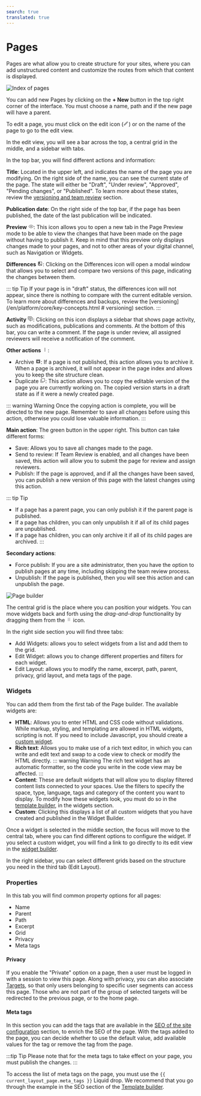 ```yaml
---
search: true
translated: true
---
```


# Pages

Pages are what allow you to create structure for your sites, where you can add unstructured content and customize the routes from which that content is displayed.

![Index of pages](/assets/img/platform/page-index.png)

You can add new Pages by clicking on the **+ New** button in the top right corner of the interface. You must choose a name, path and if the new page will have a parent.

To edit a page, you must click on the edit icon (<svg xmlns="http://www.w3.org/2000/svg" xmlns:xlink="http://www.w3.org/1999/xlink" aria-hidden="true" focusable="false" width="1em" height="1em" style="-ms-transform: rotate(360deg); -webkit-transform: rotate(360deg); transform: rotate(360deg);" preserveAspectRatio="xMidYMid meet" viewBox="0 0 24 24"><path d="M14.06 9l.94.94L5.92 19H5v-.92L14.06 9m3.6-6c-.25 0-.51.1-.7.29l-1.83 1.83l3.75 3.75l1.83-1.83c.39-.39.39-1.04 0-1.41l-2.34-2.34c-.2-.2-.45-.29-.71-.29m-3.6 3.19L3 17.25V21h3.75L17.81 9.94l-3.75-3.75z" fill="#626262"/><rect x="0" y="0" width="24" height="24" fill="rgba(0, 0, 0, 0)" /></svg>) or on the name of the page to go to the edit view.

In the edit view, you will see a bar across the top, a central grid in the middle, and a sidebar with tabs.

In the top bar, you will find different actions and information:

**Title**: Located in the upper left, and indicates the name of the page you are modifying. On the right side of the name, you can see the current state of the page. The state will either be "Draft", "Under review", "Approved", "Pending changes", or "Published". To learn more about these states, review the [versioning and team review](/en/platform/core/key-concepts.html) section.

**Publication date**: On the right side of the top bar, if the page has been published, the date of the last publication will be indicated.

**Preview** <svg xmlns="http://www.w3.org/2000/svg" xmlns:xlink="http://www.w3.org/1999/xlink" aria-hidden="true" focusable="false" width="1em" height="1em" style="-ms-transform: rotate(360deg); -webkit-transform: rotate(360deg); transform: rotate(360deg);" preserveAspectRatio="xMidYMid meet" viewBox="0 0 24 24"><path d="M12 9a3 3 0 0 1 3 3a3 3 0 0 1-3 3a3 3 0 0 1-3-3a3 3 0 0 1 3-3m0-4.5c5 0 9.27 3.11 11 7.5c-1.73 4.39-6 7.5-11 7.5S2.73 16.39 1 12c1.73-4.39 6-7.5 11-7.5M3.18 12a9.821 9.821 0 0 0 17.64 0a9.821 9.821 0 0 0-17.64 0z" fill="#626262"/><rect x="0" y="0" width="24" height="24" fill="rgba(0, 0, 0, 0)" /></svg>: This icon allows you to open a new tab in the Page Preview mode to be able to view the changes that have been made on the page without having to publish it. Keep in mind that this preview only displays changes made to your pages, and not to other areas of your digital channel, such as Navigation or Widgets.

**Differences** <svg xmlns="http://www.w3.org/2000/svg" xmlns:xlink="http://www.w3.org/1999/xlink" aria-hidden="true" focusable="false" width="1em" height="1em" style="-ms-transform: rotate(360deg); -webkit-transform: rotate(360deg); transform: rotate(360deg);" preserveAspectRatio="xMidYMid meet" viewBox="0 0 24 24"><path d="M19 3h-5v2h5v13l-5-6v9h5a2 2 0 0 0 2-2V5a2 2 0 0 0-2-2m-9 15H5l5-6m0-9H5c-1.11 0-2 .89-2 2v14a2 2 0 0 0 2 2h5v2h2V1h-2v2z" fill="#626262"/></svg>: Clicking on the Differences icon will open a modal window that allows you to select and compare two versions of this page, indicating the changes between them.

::: tip Tip
If your page is in "draft" status, the differences icon will not appear, since there is nothing to compare with the current editable version. To learn more about differences and backups, review the [versioning](/en/platform/core/key-concepts.html # versioning) section.
:::

**Activity** <svg xmlns="http://www.w3.org/2000/svg" xmlns:xlink="http://www.w3.org/1999/xlink" aria-hidden="true" focusable="false" width="1em" height="1em" style="-ms-transform: rotate(360deg); -webkit-transform: rotate(360deg); transform: rotate(360deg);" preserveAspectRatio="xMidYMid meet" viewBox="0 0 24 24"><path d="M12 23a1 1 0 01-1-1v-3H7a2 2 0 01-2-2V7a2 2 0 012-2h14a2 2 0 012 2v10a2 2 0 01-2 2h-4.1l-3.7 3.71a1 1 0 01-.7.29H12zm1-6v3.08L16.08 17H21V7H7v10h6zM3 15H1V3a2 2 0 012-2h16v2H3v12zm6-6h10v2H9V9zm0 4h8v2H9v-2z" fill="#626262"/></svg>: Clicking on this icon displays a sidebar that shows page activity, such as modifications, publications and comments. At the bottom of this bar, you can write a comment. If the page is under review, all assigned reviewers will receive a notification of the comment.

**Other actions** <svg xmlns="http://www.w3.org/2000/svg" xmlns:xlink="http://www.w3.org/1999/xlink" aria-hidden="true" focusable="false" width="1em" height="1em" style="-ms-transform: rotate(360deg); -webkit-transform: rotate(360deg); transform: rotate(360deg);" preserveAspectRatio="xMidYMid meet" viewBox="0 0 24 24"><path d="M12 16a2 2 0 0 1 2 2a2 2 0 0 1-2 2a2 2 0 0 1-2-2a2 2 0 0 1 2-2m0-6a2 2 0 0 1 2 2a2 2 0 0 1-2 2a2 2 0 0 1-2-2a2 2 0 0 1 2-2m0-6a2 2 0 0 1 2 2a2 2 0 0 1-2 2a2 2 0 0 1-2-2a2 2 0 0 1 2-2z" fill="#626262"/><rect x="0" y="0" width="24" height="24" fill="rgba(0, 0, 0, 0)" /></svg>:

- Archive <svg xmlns="http://www.w3.org/2000/svg" xmlns:xlink="http://www.w3.org/1999/xlink" aria-hidden="true" focusable="false" width="1em" height="1em" style="-ms-transform: rotate(360deg); -webkit-transform: rotate(360deg); transform: rotate(360deg);" preserveAspectRatio="xMidYMid meet" viewBox="0 0 24 24"><path d="M5.12 5l.81-1h12l.94 1M12 17.5L6.5 12H10v-2h4v2h3.5L12 17.5m8.54-12.27l-1.39-1.68C18.88 3.21 18.47 3 18 3H6c-.47 0-.88.21-1.16.55L3.46 5.23C3.17 5.57 3 6 3 6.5V19a2 2 0 0 0 2 2h14a2 2 0 0 0 2-2V6.5c0-.5-.17-.93-.46-1.27z" fill="#626262"/><rect x="0" y="0" width="24" height="24" fill="rgba(0, 0, 0, 0)" /></svg>: If a page is not published, this action allows you to archive it. When a page is archived, it will not appear in the page index and allows you to keep the site structure clean.
- Duplicate <svg xmlns="http://www.w3.org/2000/svg" xmlns:xlink="http://www.w3.org/1999/xlink" aria-hidden="true" focusable="false" width="1em" height="1em" style="-ms-transform: rotate(360deg); -webkit-transform: rotate(360deg); transform: rotate(360deg);" preserveAspectRatio="xMidYMid meet" viewBox="0 0 24 24"><path d="M20 16V4H8v12h12m2 0a2 2 0 0 1-2 2H8a2 2 0 0 1-2-2V4c0-1.11.89-2 2-2h12a2 2 0 0 1 2 2v12m-6 4v2H4a2 2 0 0 1-2-2V7h2v13h12z" fill="#626262"/><rect x="0" y="0" width="24" height="24" fill="rgba(0, 0, 0, 0)" /></svg>: This action allows you to copy the editable version of the page you are currently working on. The copied version starts in a draft state as if it were a newly created page.

::: warning Warning
Once the copying action is complete, you will be directed to the new page. Remember to save all changes before using this action, otherwise you could lose valuable information.
:::

**Main action**: The green button in the upper right. This button can take different forms:

- Save: Allows you to save all changes made to the page.
- Send to review: If Team Review is enabled, and all changes have been saved, this action will allow you to submit the page for review and assign reviewers.
- Publish: If the page is approved, and if all the changes have been saved, you can publish a new version of this page with the latest changes using this action.

::: tip Tip
* If a page has a parent page, you can only publish it if the parent page is published.
* If a page has children, you can only unpublish it if all of its child pages are unpublished.
* If a page has children, you can only archive it if all of its child pages are archived.
:::

**Secondary actions**:
- Force publish: If you are a site administrator, then you have the option to publish pages at any time, including skipping the team review process.
- Unpublish: If the page is published, then you will see this action and can unpublish the page.

![Page builder](/assets/img/platform/page-builder.png)

The central grid is the place where you can position your widgets. You can move widgets back and forth using the _drag-and-drop_ functionality by dragging them from the <svg xmlns="http://www.w3.org/2000/svg" xmlns:xlink="http://www.w3.org/1999/xlink" aria-hidden="true" focusable="false" width="1em" height="1em" style="-ms-transform: rotate(360deg); -webkit-transform: rotate(360deg); transform: rotate(360deg);" preserveAspectRatio="xMidYMid meet" viewBox="0 0 24 24"><path d="M7 19v-2h2v2H7m4 0v-2h2v2h-2m4 0v-2h2v2h-2m-8-4v-2h2v2H7m4 0v-2h2v2h-2m4 0v-2h2v2h-2m-8-4V9h2v2H7m4 0V9h2v2h-2m4 0V9h2v2h-2M7 7V5h2v2H7m4 0V5h2v2h-2m4 0V5h2v2h-2z" fill="#626262"/><rect x="0" y="0" width="24" height="24" fill="rgba(0, 0, 0, 0)" /></svg> icon.

In the right side section you will find three tabs:

- Add Widgets: allows you to select widgets from a list and add them to the grid.
- Edit Widget: allows you to change different properties and filters for each widget.
- Edit Layout: allows you to modify the name, excerpt, path, parent, privacy, grid layout, and meta tags of the page.

### Widgets

You can add them from the first tab of the Page builder. The available widgets are:

- **HTML**: Allows you to enter HTML and CSS code without validations. While markup, styling, and templating are allowed in HTML widgets, scripting is not. If you need to include Javascript, you should create a [custom widget](/en/platform/channels/widgets.html).
- **Rich text**: Allows you to make use of a rich text editor, in which you can write and edit text and swap to a code view to check or modify the HTML directly.
::: warning Warning
The rich text widget has an automatic formatter, so the code you write in the code view may be affected.
:::
- **Content**: These are default widgets that will allow you to display filtered content lists connected to your spaces. Use the filters to specify the space, type, language, tags and category of the content you want to display. To modify how these widgets look, you must do so in the [template builder](/en/platform/channels/templates.html), in the widgets section.
- **Custom**: Clicking this displays a list of all custom widgets that you have created and published in the Widget Builder.

Once a widget is selected in the middle section, the focus will move to the central tab, where you can find different options to configure the widget. If you select a custom widget, you will find a link to go directly to its edit view in the [widget builder](/en/platform/channels/widgets.html).

In the right sidebar, you can select different grids based on the structure you need in the third tab (Edit Layout).

### Properties

In this tab you will find common property options for all pages:

* Name
* Parent
* Path
* Excerpt
* Grid
* Privacy
* Meta tags

#### Privacy

If you enable the "Private" option on a page, then a user must be logged in with a session to view this page. Along with privacy, you can also associate [Targets](/en/platform/customers/targets.html), so that only users belonging to specific user segments can access this page. Those who are not part of the group of selected targets will be redirected to the previous page, or to the home page.

#### Meta tags

In this section you can add the tags that are available in the [SEO of the site configuration](/en/platform/channels/sites.html#seo) section, to enrich the SEO of the page. With the tags added to the page, you can decide whether to use the default value, add available values for the tag or remove the tag from the page.

:::tip Tip
Please note that for the meta tags to take effect on your page, you must publish the changes.
:::

To access the list of meta tags on the page, you must use the <span v-pre>`{{ current_layout_page.meta_tags }}`</span> Liquid drop. We recommend that you go through the example in the SEO section of the [Template builder](/en/platform/channels/templates.html#seo).
